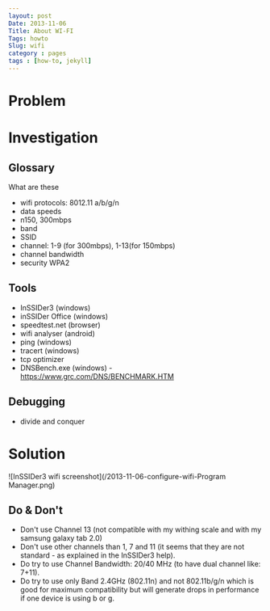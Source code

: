```yaml
---
layout: post
Date: 2013-11-06
Title: About WI-FI
Tags: howto
Slug: wifi
category : pages
tags : [how-to, jekyll]
---
```

# Problem

# Investigation
## Glossary
What are these 

* wifi protocols: 8012.11 a/b/g/n
* data speeds
* n150, 300mbps
* band
* SSID
* channel: 1-9 (for 300mbps), 1-13(for 150mbps)
* channel bandwidth
* security WPA2

## Tools

- InSSIDer3 (windows)
- inSSIDer Office (windows)
- speedtest.net (browser)
- wifi analyser (android)
- ping (windows)
- tracert (windows)
- tcp optimizer
- DNSBench.exe (windows) - https://www.grc.com/DNS/BENCHMARK.HTM
 
## Debugging
- divide and conquer

# Solution
![InSSIDer3 wifi screenshot](/2013-11-06-configure-wifi-Program Manager.png)

## Do & Don't

* Don't use Channel 13 (not compatible with my withing scale and with my samsung galaxy tab 2.0)
* Don't use other channels than 1, 7 and 11 (it seems that they are not standard - as explained in the InSSIDer3 help).
* Do try to use Channel Bandwidth: 20/40 MHz (to have dual channel like: 7+11).
* Do try to use only Band 2.4GHz (802.11n) and not 802.11b/g/n which is good for maximum compatibility but will generate drops in performance if one device is using b or g.